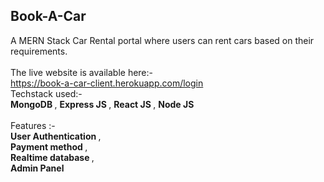 ## Book-A-Car
A MERN Stack Car Rental portal where users can rent cars based on their requirements.<br/> <br/>
The live website is available here:- <br/>
https://book-a-car-client.herokuapp.com/login <br/>
Techstack used:- <br/> <b> MongoDB </b>, <b> Express JS </b>, <b> React JS </b>, <b> Node JS </b> </br> <br/> 
Features :- <br/> <b> User Authentication </b>, </br> <b> Payment method </b>, <br/> <b> Realtime database </b>, <br/> <b> Admin Panel </b> <br/> <br/> 
